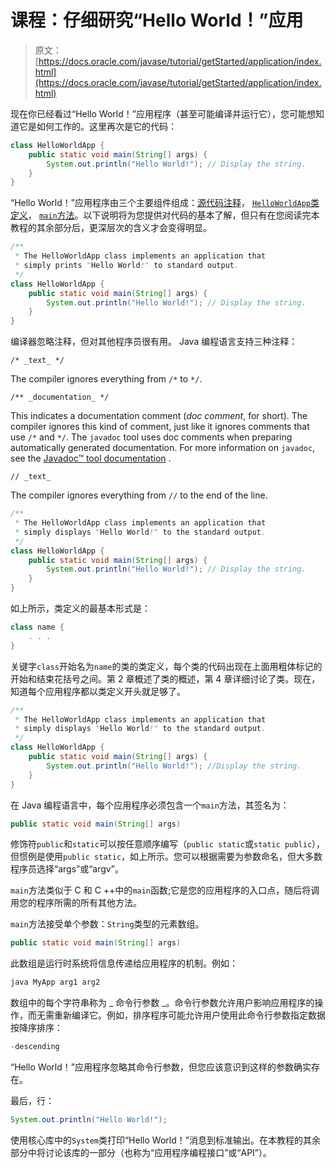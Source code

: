 # 课程：仔细研究“Hello World！”应用

> 原文： [https://docs.oracle.com/javase/tutorial/getStarted/application/index.html](https://docs.oracle.com/javase/tutorial/getStarted/application/index.html)

现在你已经看过“Hello World！”应用程序（甚至可能编译并运行它），您可能想知道它是如何工作的。这里再次是它的代码：

```java
class HelloWorldApp {
    public static void main(String[] args) {
        System.out.println("Hello World!"); // Display the string.
    }
}

```

“Hello World！”应用程序由三个主要组件组成：[源代码注释](#COMMENTS)， [`HelloWorldApp`类定义](#CLASS_DEF)， [`main`方法](#MAIN)。以下说明将为您提供对代码的基本了解，但只有在您阅读完本教程的其余部分后，更深层次的含义才会变得明显。

```java
/**
 * The HelloWorldApp class implements an application that
 * simply prints "Hello World!" to standard output.
 */
class HelloWorldApp {
    public static void main(String[] args) {
        System.out.println("Hello World!"); // Display the string.
    }
}

```

编译器忽略注释，但对其他程序员很有用。 Java 编程语言支持三种注释：

`/* _text_ */`

The compiler ignores everything from `/*` to `*/`.

`/** _documentation_ */`

This indicates a documentation comment (_doc comment_, for short). The compiler ignores this kind of comment, just like it ignores comments that use `/*` and `*/`. The `javadoc` tool uses doc comments when preparing automatically generated documentation. For more information on `javadoc`, see the [Javadoc™ tool documentation](https://docs.oracle.com/javase/8/docs/technotes/guides/javadoc/index.html) .

`// _text_`

The compiler ignores everything from `//` to the end of the line.

```java
/**
 * The HelloWorldApp class implements an application that
 * simply displays "Hello World!" to the standard output.
 */
class HelloWorldApp {
    public static void main(String[] args) {
        System.out.println("Hello World!"); // Display the string.
    }
}

```

如上所示，类定义的最基本形式是：

```java
class name {
    . . .
}

```

关键字`class`开始名为`name`的类的类定义，每个类的代码出现在上面用粗体标记的开始和结束花括号之间。第 2 章概述了类的概述，第 4 章详细讨论了类。现在，知道每个应用程序都以类定义开头就足够了。

```java
/**
 * The HelloWorldApp class implements an application that
 * simply displays "Hello World!" to the standard output.
 */
class HelloWorldApp {
    public static void main(String[] args) {
        System.out.println("Hello World!"); //Display the string.
    }
}

```

在 Java 编程语言中，每个应用程序必须包含一个`main`方法，其签名为：

```java
public static void main(String[] args)

```

修饰符`public`和`static`可以按任意顺序编写（`public static`或`static public`），但惯例是使用`public static`，如上所示。您可以根据需要为参数命名，但大多数程序员选择“args”或“argv”。

`main`方法类似于 C 和 C ++中的`main`函数;它是您的应用程序的入口点，随后将调用您的程序所需的所有其他方法。

`main`方法接受单个参数：`String`类型的元素数组。

```java
public static void main(String[] args)

```

此数组是运行时系统将信息传递给应用程序的机制。例如：

```java
java MyApp arg1 arg2

```

数组中的每个字符串称为 _ 命令行参数 _。命令行参数允许用户影响应用程序的操作，而无需重新编译它。例如，排序程序可能允许用户使用此命令行参数指定数据按降序排序：

```java
-descending

```

“Hello World！”应用程序忽略其命令行参数，但您应该意识到这样的参数确实存在。

最后，行：

```java
System.out.println("Hello World!");

```

使用核心库中的`System`类打印“Hello World！”消息到标准输出。在本教程的其余部分中将讨论该库的一部分（也称为“应用程序编程接口”或“API”）。